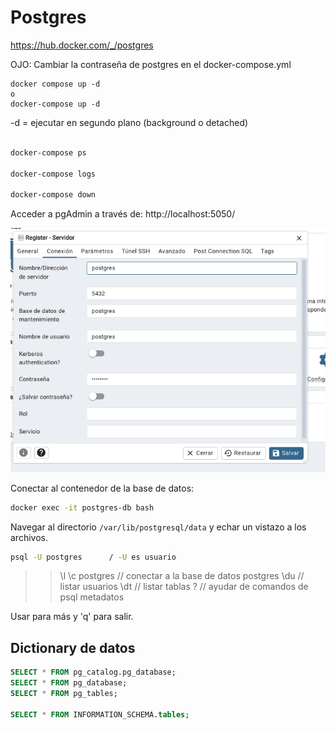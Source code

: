 # Postgres

https://hub.docker.com/_/postgres

OJO: Cambiar la contraseña de postgres en el docker-compose.yml

```
docker compose up -d
o
docker-compose up -d
```

-d = ejecutar en segundo plano (background o detached)

```bash

docker-compose ps

docker-compose logs

docker-compose down
```

Acceder a pgAdmin a través de:
http://localhost:5050/


![PGAdmin Connectar](../../x-assets/0491/pgadmin.png)

Conectar al contenedor de la base de datos:

```bash
docker exec -it postgres-db bash
```

Navegar al directorio `/var/lib/postgresql/data` y echar un vistazo a los archivos.

```bash
psql -U postgres      / -U es usuario
```

>> \l 
>> \c postgres  // conectar a la base de datos postgres
>> \du     // listar usuarios
>> \dt    // listar tablas
>> \?     // ayudar de comandos de psql metadatos

Usar <espacio> para más y 'q' para salir.


## Dictionary de datos

```sql
SELECT * FROM pg_catalog.pg_database;
SELECT * FROM pg_database;
SELECT * FROM pg_tables;

SELECT * FROM INFORMATION_SCHEMA.tables;

```